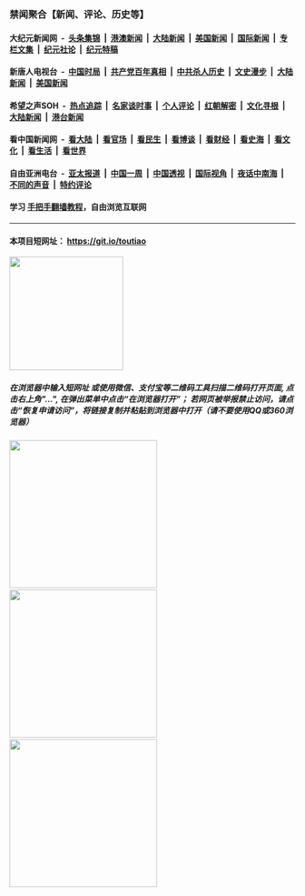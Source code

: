 ### 禁闻聚合【新闻、评论、历史等】

#### 大纪元新闻网 &nbsp;-&nbsp; [头条集锦](indexes/E头条集锦.md?t=02100044) &nbsp;|&nbsp; [港澳新闻](indexes/E港澳新闻.md?t=02100044)  &nbsp;|&nbsp; [大陆新闻](indexes/E大陆新闻.md?t=02100044) &nbsp;|&nbsp; [美国新闻](indexes/E美国新闻.md?t=02100044) &nbsp;|&nbsp; [国际新闻](indexes/E国际新闻.md?t=02100044) &nbsp;|&nbsp; [专栏文集](indexes/E专栏文集.md?t=02100044) &nbsp;|&nbsp; [纪元社论](indexes/E纪元社论.md?t=02100044) &nbsp;|&nbsp; [纪元特稿](indexes/E纪元特稿.md?t=02100044) 

#### 新唐人电视台 &nbsp;-&nbsp; [中国时局](indexes/N中国时局.md?t=02100044) &nbsp;|&nbsp; [共产党百年真相](indexes/N共产党百年真相.md?t=02100044) &nbsp;|&nbsp; [中共杀人历史](indexes/N中共杀人历史.md?t=02100044) &nbsp;|&nbsp; [文史漫步](indexes/N文史漫步.md?t=02100044) &nbsp;|&nbsp; [大陆新闻](indexes/N大陆新闻.md?t=02100044) &nbsp;|&nbsp; [美国新闻](indexes/N美国新闻.md?t=02100044)

#### 希望之声SOH &nbsp;-&nbsp; [热点追踪](indexes/H热点追踪.md?t=02100044) &nbsp;|&nbsp; [名家谈时事](indexes/H名家谈时事.md?t=02100044) &nbsp;|&nbsp; [个人评论](indexes/H个人评论.md?t=02100044)  &nbsp;|&nbsp; [红朝解密](indexes/H红朝解密.md?t=02100044) &nbsp;|&nbsp; [文化寻根](indexes/H文化寻根.md?t=02100044) &nbsp;|&nbsp; [大陆新闻](indexes/H大陆新闻.md?t=02100044) &nbsp;|&nbsp; [港台新闻](indexes/H港台新闻.md?t=02100044)

#### 看中国新闻网 &nbsp;-&nbsp; [看大陆](indexes/S看大陆.md?t=02100044) &nbsp;|&nbsp; [看官场](indexes/S看官场.md?t=02100044) &nbsp;|&nbsp; [看民生](indexes/S看民生.md?t=02100044)  &nbsp;|&nbsp; [看博谈](indexes/S看博谈.md?t=02100044) &nbsp;|&nbsp; [看财经](indexes/S看财经.md?t=02100044) &nbsp;|&nbsp; [看史海](indexes/S看史海.md?t=02100044) &nbsp;|&nbsp; [看文化](indexes/S看文化.md?t=02100044) &nbsp;|&nbsp; [看生活](indexes/S看生活.md?t=02100044) &nbsp;|&nbsp; [看世界](indexes/S看世界.md?t=02100044)

#### 自由亚洲电台 &nbsp;-&nbsp; [亚太报道](indexes/R亚太报道.md?t=02100044) &nbsp;|&nbsp; [中国一周](indexes/R中国一周.md?t=02100044) &nbsp;|&nbsp; [中国透视](indexes/R中国透视.md?t=02100044)  &nbsp;|&nbsp; [国际视角](indexes/R国际视角.md?t=02100044) &nbsp;|&nbsp; [夜话中南海](indexes/R夜话中南海.md?t=02100044) &nbsp;|&nbsp; [不同的声音](indexes/R不同的声音.md?t=02100044) &nbsp;|&nbsp; [特约评论](indexes/R特约评论.md?t=02100044)

#### 学习 [手把手翻墙教程](https://github.com/gfw-breaker/guides/wiki)，自由浏览互联网

----

#### 本项目短网址： https://git.io/toutiao
<img src="https://raw.githubusercontent.com/gfw-breaker/banned-news/master/scripts/img/qr.png" width="200px"/>  

##### 在浏览器中输入短网址 或使用微信、支付宝等二维码工具扫描二维码打开页面, 点击右上角"...", 在弹出菜单中点击“在浏览器打开”； 若网页被举报禁止访问，请点击“恢复申请访问”，将链接复制并粘贴到浏览器中打开（请不要使用QQ或360浏览器）

<img src="https://raw.githubusercontent.com/gfw-breaker/banned-news/master/scripts/img/1.png" width="260px"/> &nbsp; <img src="https://raw.githubusercontent.com/gfw-breaker/banned-news/master/scripts/img/2.png" width="260px"/> &nbsp; <img src="https://raw.githubusercontent.com/gfw-breaker/banned-news/master/scripts/img/3.png" width="260px"/>
